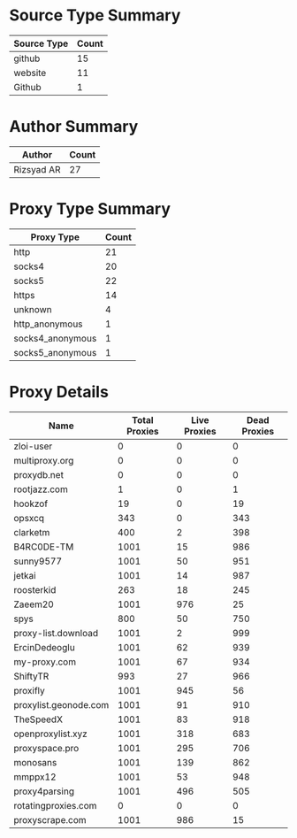 # Source Type Summary

| Source Type | Count |
|-------------|-------|
| github | 15 |
| website | 11 |
| Github | 1 |


# Author Summary

| Author | Count |
|--------|-------|
| Rizsyad AR | 27 |


# Proxy Type Summary

| Proxy Type | Count |
|------------|-------|
| http | 21 |
| socks4 | 20 |
| socks5 | 22 |
| https | 14 |
| unknown | 4 |
| http_anonymous | 1 |
| socks4_anonymous | 1 |
| socks5_anonymous | 1 |


# Proxy Details

| Name | Total Proxies | Live Proxies | Dead Proxies |
|------|---------------|--------------|---------------|
| zloi-user | 0 | 0 | 0 |
| multiproxy.org | 0 | 0 | 0 |
| proxydb.net | 0 | 0 | 0 |
| rootjazz.com | 1 | 0 | 1 |
| hookzof | 19 | 0 | 19 |
| opsxcq | 343 | 0 | 343 |
| clarketm | 400 | 2 | 398 |
| B4RC0DE-TM | 1001 | 15 | 986 |
| sunny9577 | 1001 | 50 | 951 |
| jetkai | 1001 | 14 | 987 |
| roosterkid | 263 | 18 | 245 |
| Zaeem20 | 1001 | 976 | 25 |
| spys | 800 | 50 | 750 |
| proxy-list.download | 1001 | 2 | 999 |
| ErcinDedeoglu | 1001 | 62 | 939 |
| my-proxy.com | 1001 | 67 | 934 |
| ShiftyTR | 993 | 27 | 966 |
| proxifly | 1001 | 945 | 56 |
| proxylist.geonode.com | 1001 | 91 | 910 |
| TheSpeedX | 1001 | 83 | 918 |
| openproxylist.xyz | 1001 | 318 | 683 |
| proxyspace.pro | 1001 | 295 | 706 |
| monosans | 1001 | 139 | 862 |
| mmppx12 | 1001 | 53 | 948 |
| proxy4parsing | 1001 | 496 | 505 |
| rotatingproxies.com | 0 | 0 | 0 |
| proxyscrape.com | 1001 | 986 | 15 |
